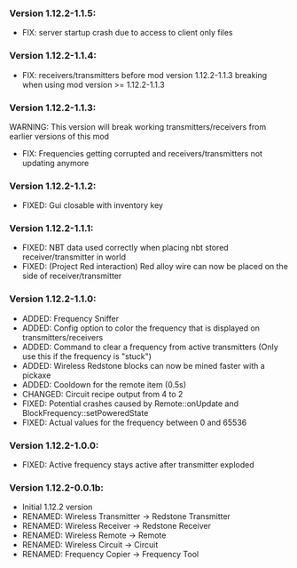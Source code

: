 ### Version 1.12.2-1.1.5:

- FIX: server startup crash due to access to client only files

### Version 1.12.2-1.1.4:

- FIX: receivers/transmitters before mod version 1.12.2-1.1.3 breaking when using mod version >= 1.12.2-1.1.3

### Version 1.12.2-1.1.3:

WARNING: This version will break working transmitters/receivers from earlier versions of this mod

- FIX: Frequencies getting corrupted and receivers/transmitters not updating anymore

### Version 1.12.2-1.1.2:

- FIXED: Gui closable with inventory key

### Version 1.12.2-1.1.1:

- FIXED: NBT data used correctly when placing nbt stored receiver/transmitter in world
- FIXED: (Project Red interaction) Red alloy wire can now be placed on the side of receiver/transmitter

### Version 1.12.2-1.1.0:

- ADDED: Frequency Sniffer
- ADDED: Config option to color the frequency that is displayed on transmitters/receivers
- ADDED: Command to clear a frequency from active transmitters (Only use this if the frequency is "stuck")
- ADDED: Wireless Redstone blocks can now be mined faster with a pickaxe
- ADDED: Cooldown for the remote item (0.5s)
- CHANGED: Circuit recipe output from 4 to 2
- FIXED: Potential crashes caused by Remote::onUpdate and BlockFrequency::setPoweredState
- FIXED: Actual values for the frequency between 0 and 65536

### Version 1.12.2-1.0.0:

- FIXED: Active frequency stays active after transmitter exploded

### Version 1.12.2-0.0.1b:

- Initial 1.12.2 version
- RENAMED: Wireless Transmitter -> Redstone Transmitter
- RENAMED: Wireless Receiver -> Redstone Receiver
- RENAMED: Wireless Remote -> Remote
- RENAMED: Wireless Circuit -> Circuit
- RENAMED: Frequency Copier -> Frequency Tool
